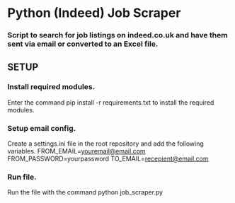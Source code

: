 # Python (Indeed) Job Scraper


### Script to search for job listings on indeed.co.uk and have them sent via email or converted to an Excel file.


## SETUP


### Install required modules.

Enter the command pip install -r requirements.txt to install the required modules.

### Setup email config.

Create a settings.ini file in the root repository and add the following variables.
FROM_EMAIL=youremail@email.com
FROM_PASSWORD=yourpassword
TO_EMAIL=recepient@email.com


### Run file.

Run the file with the command python job_scraper.py

